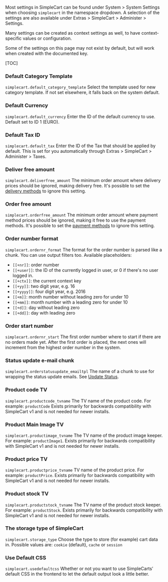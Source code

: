 Most settings in SimpleCart can be found under System > System Settings when choosing `simplecart` in the namespace dropdown. A selection of the settings are also available under Extras > SimpleCart > Administer > Settings. 

Many settings can be created as context settings as well, to have context-specific values or configuration. 

Some of the settings on this page may not exist by default, but will work when created with the documented key. 

[TOC]

### Default Category Template 

`simplecart.default_category_template` Select the template used for new category template. If not set elsewhere, it falls back on the system default.

### Default Currency

`simplecart.default_currency` Enter the ID of the default currency to use. Default set to ID 1 (EURO).

### Default Tax ID

`simplecart.default_tax` Enter the ID of the Tax that should be applied by default. This is set for you automatically through Extras > SimpleCart > Administer > Taxes. 

### Deliver free amount

`simplecart.deliverfree_amount` The minimum order amount where delivery prices should be ignored, making delivery free. It's possible to set the [delivery methods](Manager/Administration/Delivery_Methods) to ignore this setting.

<!-- 
### Disable Order Logging

`simplecart.disable_order_logs` When enabled, the default order logging is disabled. Only important logs are created.
-->

### Order free amount

`simplecart.orderfree_amount` The minimum order amount where payment method prices should be ignored, making it free to use the payment methods. It's possible to set the [payment methods](Manager/Administration/Payment_Methods) to ignore this setting.

### Order number format

`simplecart.ordernr_format` The format for the order number is parsed like a chunk. You can use output filters too. Available placeholders: 

- `[[+nr]]`: order number
- `[[+user]]`: the ID of the currently logged in user, or 0 if there's no user logged in.
- `[[+ctx]]`: the current context key
- `[[+yy]]`: two digit year, e.g. 16
- `[[+yyyy]]`: four digit year, e.g. 2016
- `[[+m]]`: month number without leading zero for under 10
- `[[+mm]]`: month number with a leading zero for under 10
- `[[+d]]`: day without leading zero
- `[[+dd]]`: day with leading zero

### Order start number

`simplecart.ordernr_start` The first order number where to start if there are no orders made yet. After the first order is placed, the next ones will increment from the highest order number in the system. 

### Status update e-mail chunk

`simplecart.orderstatusupdate_emailtpl` The name of a chunk to use for wrapping the status update emails. See [Update Status](Manager/Orders/Update_Status).

### Product code TV

`simplecart.productcode_tvname` The TV name of the product code. For example: `productCode` Exists primarily for backwards compatibility with SimpleCart v1 and is not needed for newer installs. 

### Product Main Image TV

`simplecart.productimage_tvname` The TV name of the product image keeper. For example: `productImage1`. Exists primarily for backwards compatibility with SimpleCart v1 and is not needed for newer installs. 

### Product price TV

`simplecart.productprice_tvname` TV name of the product price. For example: `productPrice`. Exists primarily for backwards compatibility with SimpleCart v1 and is not needed for newer installs. 

### Product stock TV

`simplecart.productstock_tvname` The TV name of the product stock keeper. For example: `productStock`. Exists primarily for backwards compatibility with SimpleCart v1 and is not needed for newer installs. 

### The storage type of SimpleCart

`simplecart.storage_type` Choose the type to store (for example) cart data in. Possible values are: `cookie` (default), `cache` or `session`

### Use Default CSS

`simplecart.usedefaultcss` Whether or not you want to use SimpleCarts' default CSS in the frontend to let the default output look a little better.
